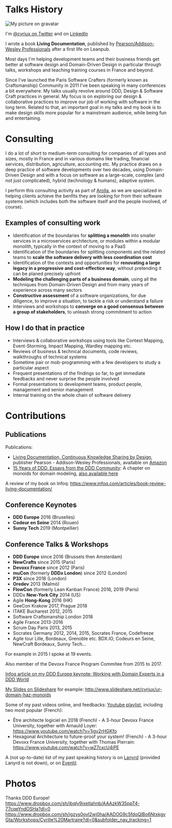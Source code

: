 # Talks History

![My picture on gravatar](http://www.gravatar.com/avatar/51dec3feb906404b8564a3c31d1050f3)

I'm [@cyriux on Twitter](https://twitter.com/cyriux) and on [LinkedIn](https://www.linkedin.com/in/martraire)

I wrote a book **Living Documentation**, published by [Pearson/Addison-Wesley Professionals](http://www.informit.com/livingdoc) after a first life on Leanpub. 

Most days I'm helping development teams and their business friends get better at software design and Domain-Driven Design in particular through talks, workshops and teaching training courses in France and beyond.

Since I've launched the Paris Software Crafters (formerly known as Craftsmanship) Community in 2011 I've been speaking in many conferences a bit everywhere. My talks usually revolve around DDD, Design & Software Craft practices in general. My focus is on exploring our design & collaborative practices to improve our job of working with software in the long term. Related to that, an important goal in my talks and my book is to make design skills more popular for a mainstream audience, while being fun and entertaining.

# Consulting

I do a lot of short to medium-term consulting for companies of all types and sizes, mostly in France and in various domains like trading, financial services, distribution, agriculture, accounting etc. My practice draws on a deep practice of software developments over two decades, using Domain-Driven Design and with a focus on software as a large-scale, complex (and not just complicated), hybrid (technology & humans), adaptive system.

I perform this consulting activity as part of [Arolla](https://www.arolla.fr), as we are specialized in helping clients achieve the benfits they are looking for from their software systems (which includes both the software itself and the people involved, of course).

## Examples of consulting work

- Identification of the boundaries for **splitting a monolith** into smaller services in a microservices architecture, or modules within a modular monolith, typically in the context of moving to a PaaS
- Identification of  the boundaries for splitting components and the related teams to **scale the software delivery with less coordination cost**
- Identification of the contexts and opportunities for **renovating a large legacy in a progressive and cost-effectice way**, without pretending it can be planed precisely upfront
- **Modeling the challenging parts of a business domain**, using all the techniques from Domain-Driven Design and from many years of experience across many sectors 
- **Constructive assessment** of a software organizations, for due diligence, to improve a situation, to tackle a risk or understand a failure 
- Interviews and workshops to **converge on a good consensus between a group of stakeholders**, to unleash strong commitment to action

## How I do that in practice

- Interviews & collaborative workshops using tools like Context Mapping, Event-Storming, Impact Mapping, Wardley mapping etc.
- Reviews of business & technical documents, code reviews, walkthroughs of technical systems
- Sometime pair or mob-programming with a few developers to study a particular aspect
- Frequent presentations of the findings so far, to get immediate feedbacks and never surprise the people involved
- Formal presentations to development teams, product people, management and senior management
- Internal training on the whole chain of software delivery

# Contributions

## Publications

Publications: 
- [Living Documentation, Continuous Knowledge Sharing by Design](http://www.informit.com/livingdoc), publisher Pearson - Addison-Wesley Professionals, available on [Amazon](https://www.amazon.com/dp/0134689321)
- [15 Years of DDD, Essays from the DDD Community](https://leanpub.com/ddd_first_15_years): A chapter on monoids for domain modeling, [also available here](https://www.arolla.fr/blog/wp-content/uploads/2018/10/DomainModelingwithMonoids.pdf)

A review of my book on Infoq: https://www.infoq.com/articles/book-review-living-documentation/

## Conference Keynotes

- **DDD Europe** 2016 (Bruxelles)
- **Codeur en Seine** 2014 (Rouen)
- **Sunny Tech** 2019 (Montpellier)

## Conference Talks & Workshops

- **DDD Europe** since 2016 (Brussels then Amsterdam)
- **NewCrafts** since 2015 (Paris)
- **Devoxx France** since 2012 (Paris)
- **muCon** (formerly **DDDx London**) since 2012 (London)
- **P3X** since 2018 (London) 
- **Oredev** 2013 (Malmö)
- **FlowCon** (formerly Lean Kanban France) 2016, 2019 (Paris)
- DDDx **New-York City** 2014 (US)
- Agile **Hong-Kong** 2016 (HK)
- GeeCon Krakow 2017, Prague 2018
- ITAKE Bucharest 2012, 2015
- Software Craftsmanship London 2018
- Agile France 2013-2016
- Scrum Day Paris 2013, 2015
- Socrates Germany 2012, 2014, 2015, Socrates France, Codefreeze
- Agile tour Lille, Bordeaux, Grenoble etc. BDX.IO, Codeurs en Seine, NewCraft Bordeaux, Sunny Tech...

For example in 2015 I spoke at 19 events.

Also member of the Devoxx France Program Commitee from 2015 to 2017.

[Infoq article on my DDD Europe keynote: Working with Domain Experts in a DDD World](https://www.infoq.com/news/2016/05/domain-experts-ddd)

[My Slides on Slideshare](http://www.slideshare.net/cyriux/) for example: http://www.slideshare.net/cyriux/ur-domain-haz-monoids
 
Some of my past videos online, and feedbacks: [Youtube playlist](https://www.youtube.com/playlist?list=PLEQ0rkTkaNSPPUC1kDPhdgN9XY-56g_5g), including two most popular (French): 

- Être architecte logiciel en 2018 (French) - A 3-hour Devoxx France University, together with Arnauld Loyer: https://www.youtube.com/watch?v=1igv2rHGKfo
- Hexagonal Architecture to future-proof your system! (French) - A 3-hour Devoxx France University, together with Thomas Pierrain: https://www.youtube.com/watch?v=wZ7cxcU4iPE

A (not up-to-date) list of my past speaking history is on [Lanyrd](http://lanyrd.com/profile/cyriux) (provided Lanyrd is not down), or on [Eventil](https://eventil.com/users/cyriux).

# Photos

Thanks DDD Europe!
https://www.dropbox.com/sh/jbqly9ixetlahnb/AAAzkW35ppT4-77cqeYndOSHa?dl=0
https://www.dropbox.com/sh/igzys0ovl2wj0ha/AADOG9c5fdoQlBo6NtxkgvGta/Workshops/Cyrille%20Martraire?dl=0&subfolder_nav_tracking=1


